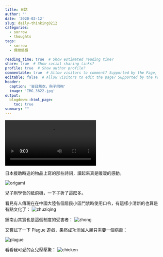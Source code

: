 ```yaml
---
title: 日誌
author: ''
date: '2020-02-12'
slug: daily-thinking0212
categories:
  - sorrow
  - thoughts
tags:
  - sorrow
  - 偶爾感慨
  
reading_time: true  # Show estimated reading time?
share: true  # Show social sharing links?
profile: true  # Show author profile?
commentable: true  # Allow visitors to comment? Supported by the Page, Post, and Docs content types.
editable: false  # Allow visitors to edit the page? Supported by the Page, Post, and Docs content types.
header:
  caption: '豈曰無衣，與子同袍'
  image: 'IMG_3622.jpg'
output:
  blogdown::html_page:
    toc: true
summary: ""
---
```


<video width=auto height=auto controls allowfullscreen>
  <source src="/post/2020-02-12-rizhi_files/moved.mp4" type="video/mp4">
  <source src="movie.ogg" type="video/ogg">
  Your browser does not support the video tag.
</video>


日本援助時送的物品上寫的那些詩詞，讀起來真是暖暖的感動。

![origami](/post/2020-02-12-rizhi_files/IMG_3611.jpg)

兒子剛學會的紙飛機，一下子折了這麼多。

看見有人傳現在在中國大陸各個居民小區門禁時使用口令，有這樣小清新的也算是有點文化了：
![zhuziqing](/post/2020-02-12-rizhi_files/IMG_3631.JPG)


鍾南山其實也是這個制度的受害者：
![zhong](/post/2020-02-12-rizhi_files/IMG_3630.JPG)


又嘗試了一下 Plague 遊戲，果然成功消滅人類只需要一個病毒：

![plague](/post/2020-02-12-rizhi_files/IMG_3636.PNG)



看看我可愛的女兒壓壓驚：
![chicken](/post/2020-02-12-rizhi_files/IMG_3592.jpg)